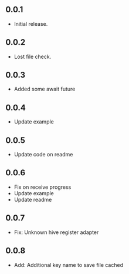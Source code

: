 ## 0.0.1

* Initial release.

## 0.0.2

* Lost file check.

## 0.0.3

* Added some await future

## 0.0.4

* Update example

## 0.0.5

* Update code on readme

## 0.0.6

* Fix on receive progress
* Update example
* Update readme

## 0.0.7

* Fix: Unknown hive register adapter

## 0.0.8

* Add: Additional key name to save file cached 